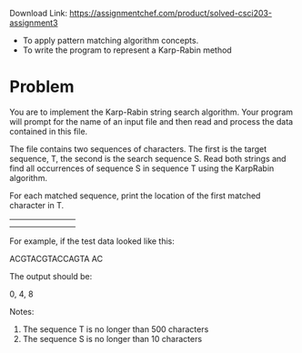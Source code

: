 Download Link: https://assignmentchef.com/product/solved-csci203-assignment3
<br>
<ul>

 <li>To apply pattern matching algorithm concepts.</li>

 <li>To write the program to represent a Karp-Rabin method</li>

</ul>

<h1>Problem</h1>

You are to implement the Karp-Rabin string search algorithm. Your program will prompt for the name of an input file and then read and process the data contained in this file.

The file contains two sequences of characters. The first is the target sequence, T, the second is the search sequence S. Read both strings and find all occurrences of sequence S in sequence T using the KarpRabin algorithm.

For each matched sequence, print the location of the first matched character in T.

<table>

 <tbody>

  <tr>

   <td width="84"></td>

  </tr>

  <tr>

   <td></td>

   <td></td>

  </tr>

 </tbody>

</table>

For example, if the test data looked like this:

ACGTACGTACCAGTA AC

The output should be:

0, 4, 8




Notes:

<ol>

 <li>The sequence T is no longer than 500 characters</li>

 <li>The sequence S is no longer than 10 characters</li>

</ol>

<strong> </strong>